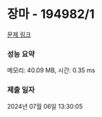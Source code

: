 # 장마 - 194982/1 

[문제 링크](https://level.goorm.io/exam/194982/%EC%9E%A5%EB%A7%88/quiz/1) 

### 성능 요약

메모리: 40.09 MB, 시간: 0.35 ms

### 제출 일자

2024년 07월 06일 13:30:05

